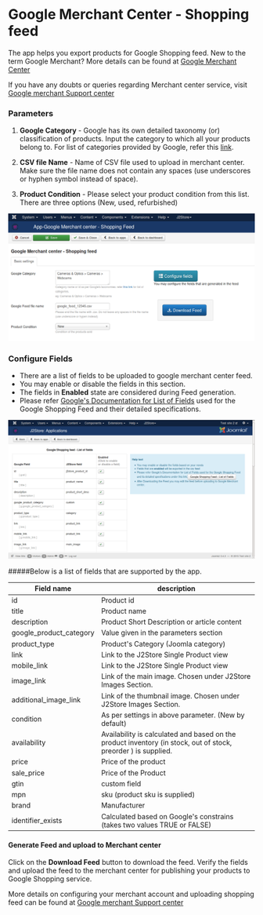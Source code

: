 # Google Merchant Center - Shopping feed 

The app helps you export products for Google Shopping feed. 
New to the term Google Merchant? More details can be found at [Google Merchant Center ](./assets/images/https://www.google.com/retail/merchant-center/)

If you have any doubts or queries regarding Merchant center service, visit [Google merchant Support center](./assets/images/https://support.google.com/merchants/)

### Parameters

1. **Google Category** - Google has its own detailed taxonomy (or) classification of products. Input the category to which all your products belong to. For list of categories provided by Google, refer this [link](./assets/images/https://support.google.com/merchants/answer/1705911).

2. **CSV file Name** - 
Name of CSV file used to upload in merchant center. Make sure the file name does not contain any spaces (use underscores or hyphen symbol instead of space).

3. **Product Condition** -
Please select your product condition from this list. There are three options (New, used, refurbished)

![j2s_google_shop_feed_app_1_admin_screen](./assets/images/j2s_google_shop_feed_app_1_admin_screen.png)

### Configure Fields
* There are a list of fields to be uploaded to google merchant center feed. 
* You may enable or disable the fields in this section.
* The fields in **Enabled** state are considered during Feed generation.
* Please refer [Google's Documentation for List of Fields](./assets/images/https://support.google.com/merchants/answer/188494?hl=en-GB) used for the Google Shopping Feed and their detailed specifications.

![j2s_google_shop_feed_app_2_configure_fields](./assets/images/j2s_google_shop_feed_app_2_configure_fields.png)

#####Below is a list of fields that are supported by the app.

| Field name              | description                                                                                                    |
|-------------------------|----------------------------------------------------------------------------------------------------------------|
| id                      | Product id                                                                                                     |
| title                   | Product name                                                                                                   |
| description             | Product Short Description or article content                                                                   |
| google_product_category | Value given in the parameters section                                                                          |
| product_type            | Product's Category (Joomla category)                                                                           |
| link                    | Link to the J2Store Single Product view                                                                        |
| mobile_link             | Link to the J2Store Single Product view                                                                        |
| image_link              | Link of the main image. Chosen under J2Store Images Section.                                                   |
| additional_image_link   | Link of the thumbnail image. Chosen under J2Store Images Section.                                              |
| condition               | As per settings in above parameter. (New by default)                                                           |
| availability            | Availability is calculated and based on the product inventory (in stock, out of stock, preorder ) is supplied. |
| price                   | Price of the product                                                                                           |
| sale_price              | Price of the Product                                                                                           |
| gtin                    | custom field                              
| mpn                    | sku (product sku is supplied)                                                                                          |
| brand                  | Manufacturer                                                                                                    |
|  identifier_exists     | Calculated based on Google's constrains (takes two values TRUE or FALSE)                                                                                                    |

#### Generate Feed and upload to Merchant center
Click on the **Download Feed** button to download the feed. Verify the fields and upload the feed to the merchant center for publishing your products to Google Shopping service.

More details on configuring your merchant account and uploading shopping feed can be found at [Google merchant Support center](./assets/images/https://support.google.com/merchants/)
